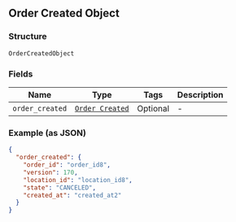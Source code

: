 ## Order Created Object

### Structure

`OrderCreatedObject`

### Fields

| Name | Type | Tags | Description |
|  --- | --- | --- | --- |
| `order_created` | [`Order Created`](/doc/models/order-created.md) | Optional | - |

### Example (as JSON)

```json
{
  "order_created": {
    "order_id": "order_id8",
    "version": 170,
    "location_id": "location_id8",
    "state": "CANCELED",
    "created_at": "created_at2"
  }
}
```

